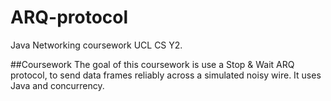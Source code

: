 # ARQ-protocol
Java Networking coursework UCL CS Y2.

##Coursework
The goal of this coursework is use a Stop & Wait ARQ protocol, to send data frames reliably across a simulated noisy wire. It uses Java and concurrency.
